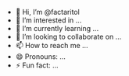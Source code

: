 - 👋 Hi, I’m @factaritol
- 👀 I’m interested in ...
- 🌱 I’m currently learning ...
- 💞️ I’m looking to collaborate on ...
- 📫 How to reach me ...
- 😄 Pronouns: ...
- ⚡ Fun fact: ...

<!---
factaritol/factaritol is a ✨ special ✨ repository because its `README.md` (this file) appears on your GitHub profile.
You can click the Preview link to take a look at your changes.
--->
